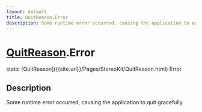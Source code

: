 ```yaml
---
layout: default
title: QuitReason.Error
description: Some runtime error occurred, causing the application to quit gracefully.
---
```

# [QuitReason]({{site.url}}/Pages/StereoKit/QuitReason.html).Error

<div class='signature' markdown='1'>
static [QuitReason]({{site.url}}/Pages/StereoKit/QuitReason.html) Error
</div>

## Description
Some runtime error occurred, causing the application to quit
gracefully.

